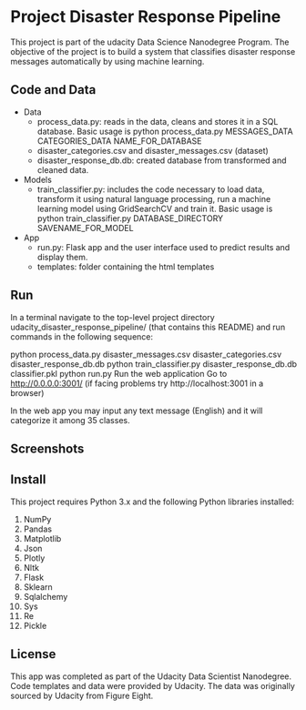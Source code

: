 # Project Disaster Response Pipeline

This project is part of the udacity Data Science Nanodegree Program. The objective of the project is to build a system that classifies disaster response messages automatically by using machine learning.

## Code and Data
- Data
  - process_data.py: reads in the data, cleans and stores it in a SQL database. Basic usage is python process_data.py MESSAGES_DATA CATEGORIES_DATA NAME_FOR_DATABASE
  - disaster_categories.csv and disaster_messages.csv (dataset)
  - disaster_response_db.db: created database from transformed and cleaned data.
- Models
  - train_classifier.py: includes the code necessary to load data, transform it using natural language processing, run a machine learning model using GridSearchCV and train it.     Basic usage is python train_classifier.py DATABASE_DIRECTORY SAVENAME_FOR_MODEL
- App
  - run.py: Flask app and the user interface used to predict results and display them.
  - templates: folder containing the html templates

## Run

In a terminal navigate to the top-level project directory udacity_disaster_response_pipeline/ (that contains this README) and run commands in the following sequence:

python process_data.py disaster_messages.csv disaster_categories.csv disaster_response_db.db
python train_classifier.py disaster_response_db.db classifier.pkl
python run.py
Run the web application Go to http://0.0.0.0:3001/ (if facing problems try http://localhost:3001 in a browser)

In the web app you may input any text message (English) and it will categorize it among 35 classes.

## Screenshots

## Install
This project requires Python 3.x and the following Python libraries installed:

1. NumPy
2. Pandas
3. Matplotlib
4. Json
5. Plotly
6. Nltk
7. Flask
8. Sklearn
9. Sqlalchemy
10. Sys
11. Re
12. Pickle

## License
This app was completed as part of the Udacity Data Scientist Nanodegree. Code templates and data were provided by Udacity. The data was originally sourced by Udacity from Figure Eight.
